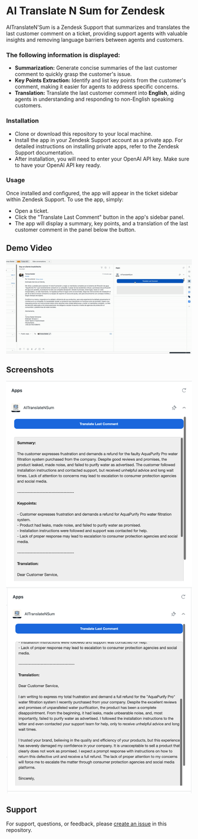# AI Translate N Sum for Zendesk

AITranslateN'Sum is a Zendesk Support that summarizes and translates the last customer comment on a ticket, providing support agents with valuable insights and removing language barriers between agents and customers.


### The following information is displayed:

* **Summarization:** Generate concise summaries of the last customer comment to quickly grasp the customer's issue.
* **Key Points Extraction:** Identify and list key points from the customer's comment, making it easier for agents to address specific concerns.
* **Translation:** Translate the last customer comment into **English**, aiding agents in understanding and responding to non-English speaking customers.

### Installation

* Clone or download this repository to your local machine.
* Install the app in your Zendesk Support account as a private app. For detailed instructions on installing private apps, refer to the Zendesk Support documentation.
* After installation, you will need to enter your OpenAI API key. Make sure to have your OpenAI API key ready.

### Usage

Once installed and configured, the app will appear in the ticket sidebar within Zendesk Support. To use the app, simply:

* Open a ticket.
* Click the "Translate Last Comment" button in the app's sidebar panel.
* The app will display a summary, key points, and a translation of the last customer comment in the panel below the button.

  
## Demo Video

![Demo GIF](assets/ai_app_zd.gif)


## Screenshots

![one](assets/screenshot-0.png)
![two](assets/screenshot-1.png)

## Support

For support, questions, or feedback, please [create an issue](https://github.com/tbs89/zendesk_aitranslateNsum/issues/new/choose) in this repository.


